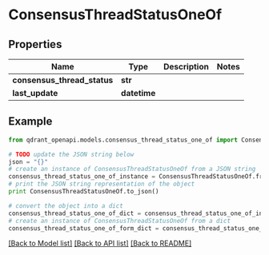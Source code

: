 # ConsensusThreadStatusOneOf


## Properties
Name | Type | Description | Notes
------------ | ------------- | ------------- | -------------
**consensus_thread_status** | **str** |  | 
**last_update** | **datetime** |  | 

## Example

```python
from qdrant_openapi.models.consensus_thread_status_one_of import ConsensusThreadStatusOneOf

# TODO update the JSON string below
json = "{}"
# create an instance of ConsensusThreadStatusOneOf from a JSON string
consensus_thread_status_one_of_instance = ConsensusThreadStatusOneOf.from_json(json)
# print the JSON string representation of the object
print ConsensusThreadStatusOneOf.to_json()

# convert the object into a dict
consensus_thread_status_one_of_dict = consensus_thread_status_one_of_instance.to_dict()
# create an instance of ConsensusThreadStatusOneOf from a dict
consensus_thread_status_one_of_form_dict = consensus_thread_status_one_of.from_dict(consensus_thread_status_one_of_dict)
```
[[Back to Model list]](../README.md#documentation-for-models) [[Back to API list]](../README.md#documentation-for-api-endpoints) [[Back to README]](../README.md)


